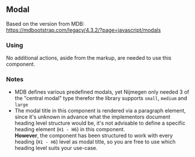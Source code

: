 ## Modal

Based on the version from MDB:<br>
https://mdbootstrap.com/legacy/4.3.2/?page=javascript/modals

### Using

No additional actions, aside from the markup, are needed to use this component.

### Notes

* MDB defines various predefined modals, yet Nijmegen only needed 3 of the "central modal" type therefor the library supports `small`, `medium` and `large`
* The modal title in this component is rendered via a paragraph element, since it's unknown in advance what the implementors document heading level structure would be, it's not advisable to define a specific heading element (`H1 - H6`) in this component.<br>
**However**, the component has been structured to work with every heading (`H1 - H6`) level as modal title, so you are free to use which heading level suits your use-case.